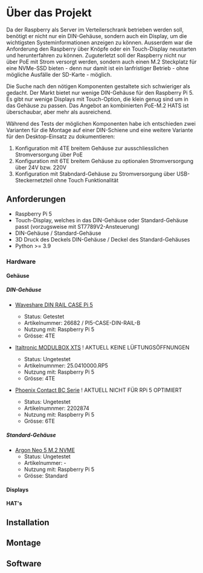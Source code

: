 # Über das Projekt

Da der Raspberry als Server im Verteilerschrank betrieben werden soll, benötigt er nicht nur ein DIN-Gehäuse, sondern auch ein Display, um die wichtigsten Systeminformationen anzeigen zu können. Ausserdem war die Anforderung den Raspberry über Knöpfe oder ein Touch-Display neustarten und herunterfahren zu können. Zuguterletzt soll der Raspberry nicht nur über PoE mit Strom versorgt werden, sondern auch einen M.2 Steckplatz für eine NVMe-SSD bieten - denn nur damit ist ein lanfristiger Betrieb - ohne mögliche Ausfälle der SD-Karte - möglich.

Die Suche nach den nötigen Komponenten gestaltete sich schwieriger als gedacht. Der Markt bietet nur wenige DIN-Gehäuse für den Raspberry Pi 5. Es gibt nur wenige Displays mit Touch-Option, die klein genug sind um in das Gehäuse zu passen. Das Angebot an kombinierten PoE-M.2 HATS ist überschaubar, aber mehr als ausreichend.

Während des Tests der möglichen Komponenten habe ich entschieden zwei Varianten für die Montage auf einer DIN-Schiene und eine weitere Variante für den Desktop-Einsatz zu dokumentieren:

1. Konfiguration mit 4TE breitem Gehäuse zur ausschliesslichen Stromversorgung über PoE
2. Konfiguration mit 6TE breitem Gehäuse zu optionalen Stromversorgung über 24V bzw. 220V
3. Konfiguration mit Stabndard-Gehäuse zu Stromversorgung über USB-Steckernetzteil ohne Touch Funktionalität

## Anforderungen

- Raspberry Pi 5
- Touch-Display, welches in das DIN-Gehäuse oder Standard-Gehäuse passt (vorzugsweise mit ST7789V2-Ansteuerung)
- DIN-Gehäuse / Standard-Gehäuse
- 3D Druck des Deckels DIN-Gehäuse / Deckel des Standard-Gehäuses
- Python >= 3.9

### Hardware

#### Gehäuse

##### DIN-Gehäuse

- [Waveshare DIN RAIL CASE Pi 5](https://www.waveshare.com/pi5-case-din-rail-b.htm)
    - Status: Getestet
    - Artikelnummer: 26682 / PI5-CASE-DIN-RAIL-B
    - Nutzung mit: Raspberry Pi 5
    - Grösse: 4TE
  
- [Italtronic MODULBOX XTS](https://eng.italtronic.com/accessori/25.0410000.RP5/) ! AKTUELL KEINE LÜFTUNGSÖFFNUNGEN
    - Status: Ungetestet
    - Artikelnumnmer: 25.0410000.RP5
    - Nutzung mit: Raspberry Pi 5
    - Grösse: 4TE

- [Phoenix Contact BC Serie](https://www.phoenixcontact.com/de-ch/produkte/elektronikgehaeuse/elektronikgehaeuse-fuer-raspberry-pi-anwendungen) ! AKTUELL NICHT FÜR RPi 5 OPTIMIERT
    - Status: Ungetestet
    - Artikelnumnmer: 2202874
    - Nutzung mit: Raspberry Pi 5
    - Grösse: 6TE

##### Standard-Gehäuse

- [Argon Neo 5 M.2 NVME](https://argon40.com/products/argon-neo-5-m-2-nvme-for-raspberry-pi-5)
    - Status: Ungetestet
    - Artikelnummer: -
    - Nutzung mit: Raspberry Pi 5
    - Grösse: Standard

#### Displays

#### HAT's

## Installation

## Montage

## Software